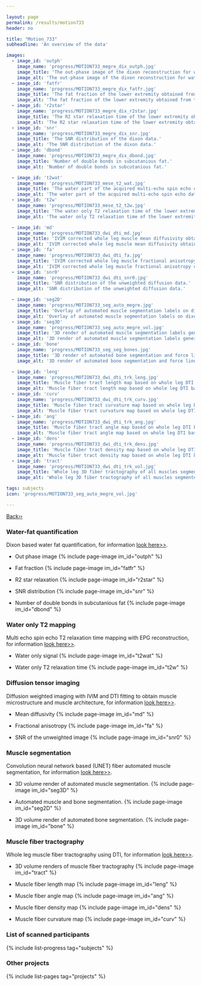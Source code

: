 ```yaml
---

layout: page
permalink: /results/motion733
header: no

title: "Motion_733"
subheadline: 'An overview of the data'

images:
  - image_id: 'outph'
    image_name: 'progress/MOTION733_megre_dix_outph.jpg'
    image_title: 'The out-phase image of the dixon reconstruction for water fat quantification.'
    image_alt: 'The out-phase image of the dixon reconstruction for water fat quantification.'
  - image_id: 'fatfr'
    image_name: 'progress/MOTION733_megre_dix_fatfr.jpg'
    image_title: 'The fat fraction of the lower extremity obtained from the dixon reconstruction for muscle water fat quantification.'
    image_alt: 'The fat fraction of the lower extremity obtained from the dixon reconstruction for muscle water fat quantification.'
  - image_id: 'r2star'
    image_name: 'progress/MOTION733_megre_dix_r2star.jpg'
    image_title: 'The R2 star relaxation time of the lower extremity obtained from the dixon reconstruction for muscle water fat quantification.'
    image_alt: 'The R2 star relaxation time of the lower extremity obtained from the dixon reconstruction for muscle water fat quantification.'
  - image_id: 'snr'
    image_name: 'progress/MOTION733_megre_dix_snr.jpg'
    image_title: 'The SNR distribution of the dixon data.'
    image_alt: 'The SNR distribution of the dixon data.'
  - image_id: 'dbond'
    image_name: 'progress/MOTION733_megre_dix_dbond.jpg'
    image_title: 'Number of double bonds in subcutanious fat.'
    image_alt: 'Number of double bonds in subcutanious fat.'

  - image_id: 't2wat'
    image_name: 'progress/MOTION733_mese_t2_wat.jpg'
    image_title: 'The water part of the acquired multi-echo spin echo data.'
    image_alt: 'The water part of the acquired multi-echo spin echo data.'
  - image_id: 't2w'
    image_name: 'progress/MOTION733_mese_t2_t2w.jpg'
    image_title: 'The water only T2 relaxation time of the lower extremity obtained from multi echo spin echo t2 mapping with EPG based reconstruction.'
    image_alt: 'The water only T2 relaxation time of the lower extremity obtained from multi echo spin echo t2 mapping with EPG based reconstruction.'

  - image_id: 'md'
    image_name: 'progress/MOTION733_dwi_dti_md.jpg'
    image_title: 'IVIM corrected whole leg muscle mean diffusivity obtained from diffusion tensor imaging.'
    image_alt: 'IVIM corrected whole leg muscle mean diffusivity obtained from diffusion tensor imaging.'
  - image_id: 'fa'
    image_name: 'progress/MOTION733_dwi_dti_fa.jpg'
    image_title: 'IVIM corrected whole leg muscle fractional anisotropy obtained from diffusion tensor imaging.'
    image_alt: 'IVIM corrected whole leg muscle fractional anisotropy obtained from diffusion tensor imaging.'
  - image_id: 'snr0'
    image_name: 'progress/MOTION733_dwi_dti_snr0.jpg'
    image_title: 'SNR distribution of the unweighted diffusion data.'
    image_alt: 'SNR distribution of the unweighted diffusion data.'

  - image_id: 'seg2D'
    image_name: 'progress/MOTION733_seg_auto_megre.jpg'
    image_title: 'Overlay of automated muscle segmentation labels on dixon water image.'
    image_alt: 'Overlay of automated muscle segmentation labels on dixon water image.'
  - image_id: 'seg3D'
    image_name: 'progress/MOTION733_seg_auto_megre_vol.jpg'
    image_title: '3D render of automated muscle segmentation labels generated using a CNN UNET.'
    image_alt: '3D render of automated muscle segmentation labels generated using a CNN UNET.'
  - image_id: 'bone'
    image_name: 'progress/MOTION733_seg_seg_bones.jpg'
    image_title: '3D render of automated bone segmentation and force lines.'
    image_alt: '3D render of automated bone segmentation and force lines.'

  - image_id: 'leng'
    image_name: 'progress/MOTION733_dwi_dti_trk_leng.jpg'
    image_title: 'Muscle fiber tract length map based on whole leg DTI based fiber tractography.'
    image_alt: 'Muscle fiber tract length map based on whole leg DTI based fiber tractography.'
  - image_id: 'curv'
    image_name: 'progress/MOTION733_dwi_dti_trk_curv.jpg'
    image_title: 'Muscle fiber tract curvature map based on whole leg DTI based fiber tractography.'
    image_alt: 'Muscle fiber tract curvature map based on whole leg DTI based fiber tractography.'
  - image_id: 'ang'
    image_name: 'progress/MOTION733_dwi_dti_trk_ang.jpg'
    image_title: 'Muscle fiber tract angle map based on whole leg DTI based fiber tractography.'
    image_alt: 'Muscle fiber tract angle map based on whole leg DTI based fiber tractography.'
  - image_id: 'dens'
    image_name: 'progress/MOTION733_dwi_dti_trk_dens.jpg'
    image_title: 'Muscle fiber tract density map based on whole leg DTI based fiber tractography.'
    image_alt: 'Muscle fiber tract density map based on whole leg DTI based fiber tractography.'
  - image_id: 'tract'
    image_name: 'progress/MOTION733_dwi_dti_trk_vol.jpg'
    image_title: 'Whole leg 3D fiber tractography of all muscles segmented using a CNN UNET.'
    image_alt: 'Whole leg 3D fiber tractography of all muscles segmented using a CNN UNET.'

tags: subjects
icon: 'progress/MOTION733_seg_auto_megre_vol.jpg'

---
```


[Back››](/projects/progress/)

### Water-fat quantification

Dixon based water fat quantification, for information [look here>>](/methods/waterfat/).

- Out phase image
{% include page-image im_id="outph" %}

- Fat fraction
{% include page-image im_id="fatfr" %}

- R2 star relaxation
{% include page-image im_id="r2star" %}

- SNR distribution
{% include page-image im_id="snr" %}

- Number of double bonds in subcutanious fat
{% include page-image im_id="dbond" %}

### Water only T2 mapping

Multi echo spin echo T2 relaxation time mapping with EPG reconstruction, for information [look here>>](/methods/t2mapping/).

- Water only signal
{% include page-image im_id="t2wat" %}

- Water only T2 relaxation time
{% include page-image im_id="t2w" %}

### Diffusion tensor imaging

Diffusion weighted imaging with IVIM and DTI fitting to obtain muscle microstructure and muscle architecture, for information [look here>>](/methods/diffusion/).

- Mean diffusivity
{% include page-image im_id="md" %}

- Fractional anisotropy
{% include page-image im_id="fa" %}

- SNR of the unweighted image
{% include page-image im_id="snr0" %}

### Muscle segmentation

Convolution neural network based (UNET) fiber automated muscle segmentation, for information [look here>>](/methods/segmentation/).

- 3D volume render of automated muscle segmentation.
{% include page-image im_id="seg3D" %}

- Automated muscle and bone segmentation.
{% include page-image im_id="seg2D" %}

- 3D volume render of automated bone segmentation.
{% include page-image im_id="bone" %}

### Muscle fiber tractography

Whole leg muscle fiber tractography using DTI, for information [look here>>](/methods/tractography/).

- 3D volume renders of muscle fiber tractography
{% include page-image im_id="tract" %}

- Muscle fiber length map
{% include page-image im_id="leng" %}

- Muscle fiber angle map
{% include page-image im_id="ang" %}

- Muscle fiber density map
{% include page-image im_id="dens" %}

- Muscle fiber curvature map
{% include page-image im_id="curv" %}

### List of scanned participants

{% include list-progress tag="subjects" %}

### Other projects

{% include list-pages tag="projects" %}